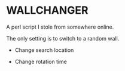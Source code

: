 # WALLCHANGER

A perl script I stole from somewhere online.

The only setting is to switch to a random wall.

* Change search location

* Change rotation time

